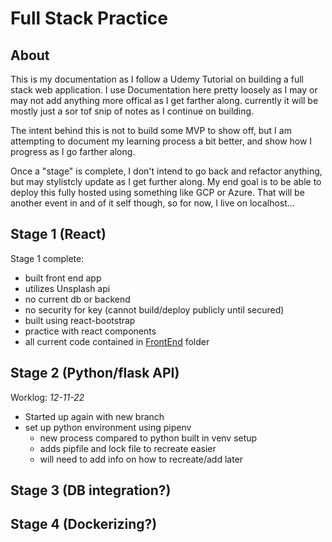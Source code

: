 # Full Stack Practice

## About

This is my documentation as I follow a Udemy Tutorial on building a full stack web application. I use Documentation here pretty loosely as I may or may not add anything more offical as I get farther along.  currently it will be mostly just a sor tof snip of notes as I continue on building.

The intent behind this is not to build some MVP to show off, but I am attempting to document my learning process a bit better, and show how I progress as I go farther along.

Once a "stage" is complete, I don't intend to go back and refactor anything, but may stylistcly update as I get further along.  My end goal is to be able to deploy this fully hosted using something like GCP or Azure.  That will be another event in and of it self though, so for now, I live on localhost...

## Stage 1 (React)

Stage 1 complete:
- built front end app
- utilizes Unsplash api
- no current db or backend
- no security for key (cannot build/deploy publicly until secured)
- built using react-bootstrap
- practice with react components
- all current code contained in [FrontEnd](./frontend/) folder

## Stage 2 (Python/flask API)

Worklog:
_12-11-22_
- Started up again with new branch
- set up python environment using pipenv
    - new process compared to python built in venv setup
    - adds pipfile and lock file to recreate easier
    - will need to add info on how to recreate/add later

## Stage 3 (DB integration?)

## Stage 4 (Dockerizing?)